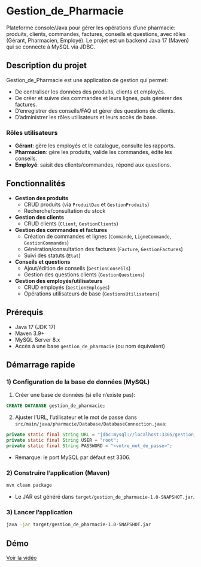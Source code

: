 
# Gestion_de_Pharmacie
Plateforme console/Java pour gérer les opérations d’une pharmacie: produits, clients, commandes, factures, conseils et questions, avec rôles (Gérant, Pharmacien, Employé). Le projet est un backend Java 17 (Maven) qui se connecte à MySQL via JDBC.

## Description du projet

Gestion_de_Pharmacie est une application de gestion qui permet:
- De centraliser les données des produits, clients et employés.
- De créer et suivre des commandes et leurs lignes, puis générer des factures.
- D’enregistrer des conseils/FAQ et gérer des questions de clients.
- D’administrer les rôles utilisateurs et leurs accès de base.

### Rôles utilisateurs
- **Gérant**:  gère les employés et le catalogue, consulte les rapports.
- **Pharmacien**: gère les produits, valide les commandes, édite les conseils.
- **Employé**: saisit des clients/commandes, répond aux questions.

## Fonctionnalités

- **Gestion des produits**
  - CRUD produits (via `ProduitDao` et `GestionProduits`)
  - Recherche/consultation du stock
- **Gestion des clients**
  - CRUD clients (`Client`, `GestionClients`)
- **Gestion des commandes et factures**
  - Création de commandes et lignes (`Commande`, `LigneCommande`, `GestionCommandes`)
  - Génération/consultation des factures (`Facture`, `GestionFactures`)
  - Suivi des statuts (`Etat`)
- **Conseils et questions**
  - Ajout/édition de conseils (`GestionConseils`)
  - Gestion des questions clients (`GestionQuestions`)
- **Gestion des employés/utilisateurs**
  - CRUD employés (`GestionEmployes`)
  - Opérations utilisateurs de base (`GestionsUtilisateurs`)

## Prérequis

- Java 17 (JDK 17)
- Maven 3.9+
- MySQL Server 8.x
- Accès à une base `gestion_de_pharmacie` (ou nom équivalent)

## Démarrage rapide

### 1) Configuration de la base de données (MySQL)

1. Créer une base de données (si elle n’existe pas):
```sql
CREATE DATABASE gestion_de_pharmacie;
```
2. Ajuster l’URL, l’utilisateur et le mot de passe dans `src/main/java/pharmacie/Database/DatabaseConnection.java`:
```java
private static final String URL = "jdbc:mysql://localhost:3305/gestion_de_pharmacie";
private static final String USER = "root";
private static final String PASSWORD = "<votre_mot_de_passe>";
```
- Remarque: le port MySQL par défaut est 3306.

### 2) Construire l’application (Maven)

```bash
mvn clean package
```
- Le JAR est généré dans `target/gestion_de_pharmacie-1.0-SNAPSHOT.jar`.

### 3) Lancer l’application

```bash
java -jar target/gestion_de_pharmacie-1.0-SNAPSHOT.jar
```



## Démo

[Voir la vidéo](https://drive.google.com/file/d/10vqDJFZbU3cwFiGbmV9QIvqw2n30bJa0/view?usp=sharing)

